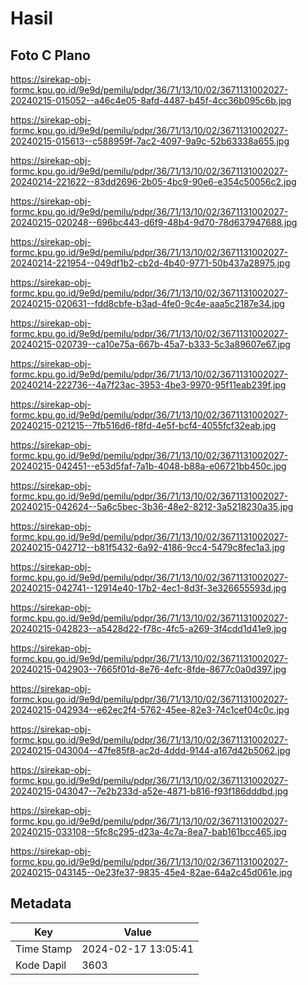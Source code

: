 # Hasil

## Foto C Plano

https://sirekap-obj-formc.kpu.go.id/9e9d/pemilu/pdpr/36/71/13/10/02/3671131002027-20240215-015052--a46c4e05-8afd-4487-b45f-4cc36b095c6b.jpg

https://sirekap-obj-formc.kpu.go.id/9e9d/pemilu/pdpr/36/71/13/10/02/3671131002027-20240215-015613--c588959f-7ac2-4097-9a9c-52b63338a655.jpg

https://sirekap-obj-formc.kpu.go.id/9e9d/pemilu/pdpr/36/71/13/10/02/3671131002027-20240214-221622--83dd2696-2b05-4bc9-90e6-e354c50056c2.jpg

https://sirekap-obj-formc.kpu.go.id/9e9d/pemilu/pdpr/36/71/13/10/02/3671131002027-20240215-020248--696bc443-d6f9-48b4-9d70-78d637947688.jpg

https://sirekap-obj-formc.kpu.go.id/9e9d/pemilu/pdpr/36/71/13/10/02/3671131002027-20240214-221954--049df1b2-cb2d-4b40-9771-50b437a28975.jpg

https://sirekap-obj-formc.kpu.go.id/9e9d/pemilu/pdpr/36/71/13/10/02/3671131002027-20240215-020631--fdd8cbfe-b3ad-4fe0-9c4e-aaa5c2187e34.jpg

https://sirekap-obj-formc.kpu.go.id/9e9d/pemilu/pdpr/36/71/13/10/02/3671131002027-20240215-020739--ca10e75a-667b-45a7-b333-5c3a89607e67.jpg

https://sirekap-obj-formc.kpu.go.id/9e9d/pemilu/pdpr/36/71/13/10/02/3671131002027-20240214-222736--4a7f23ac-3953-4be3-9970-95f11eab239f.jpg

https://sirekap-obj-formc.kpu.go.id/9e9d/pemilu/pdpr/36/71/13/10/02/3671131002027-20240215-021215--7fb516d6-f8fd-4e5f-bcf4-4055fcf32eab.jpg

https://sirekap-obj-formc.kpu.go.id/9e9d/pemilu/pdpr/36/71/13/10/02/3671131002027-20240215-042451--e53d5faf-7a1b-4048-b88a-e06721bb450c.jpg

https://sirekap-obj-formc.kpu.go.id/9e9d/pemilu/pdpr/36/71/13/10/02/3671131002027-20240215-042624--5a6c5bec-3b36-48e2-8212-3a5218230a35.jpg

https://sirekap-obj-formc.kpu.go.id/9e9d/pemilu/pdpr/36/71/13/10/02/3671131002027-20240215-042712--b81f5432-6a92-4186-9cc4-5479c8fec1a3.jpg

https://sirekap-obj-formc.kpu.go.id/9e9d/pemilu/pdpr/36/71/13/10/02/3671131002027-20240215-042741--12914e40-17b2-4ec1-8d3f-3e326655593d.jpg

https://sirekap-obj-formc.kpu.go.id/9e9d/pemilu/pdpr/36/71/13/10/02/3671131002027-20240215-042823--a5428d22-f78c-4fc5-a269-3f4cdd1d41e9.jpg

https://sirekap-obj-formc.kpu.go.id/9e9d/pemilu/pdpr/36/71/13/10/02/3671131002027-20240215-042903--7665f01d-8e76-4efc-8fde-8677c0a0d397.jpg

https://sirekap-obj-formc.kpu.go.id/9e9d/pemilu/pdpr/36/71/13/10/02/3671131002027-20240215-042934--e62ec2f4-5762-45ee-82e3-74c1cef04c0c.jpg

https://sirekap-obj-formc.kpu.go.id/9e9d/pemilu/pdpr/36/71/13/10/02/3671131002027-20240215-043004--47fe85f8-ac2d-4ddd-9144-a167d42b5062.jpg

https://sirekap-obj-formc.kpu.go.id/9e9d/pemilu/pdpr/36/71/13/10/02/3671131002027-20240215-043047--7e2b233d-a52e-4871-b816-f93f186dddbd.jpg

https://sirekap-obj-formc.kpu.go.id/9e9d/pemilu/pdpr/36/71/13/10/02/3671131002027-20240215-033108--5fc8c295-d23a-4c7a-8ea7-bab161bcc465.jpg

https://sirekap-obj-formc.kpu.go.id/9e9d/pemilu/pdpr/36/71/13/10/02/3671131002027-20240215-043145--0e23fe37-9835-45e4-82ae-64a2c45d061e.jpg


## Metadata

| Key        | Value               |
| ---------- | ------------------- |
| Time Stamp | 2024-02-17 13:05:41 |
| Kode Dapil | 3603                |



